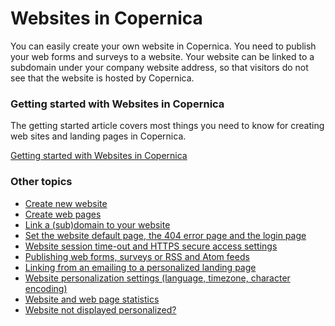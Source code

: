 # Websites in Copernica

You can easily create your own website in Copernica. You need to publish your web forms and surveys to a website. Your website can be linked to a subdomain under your company website address, so that visitors do not see that the website is hosted by Copernica.

### Getting started with Websites in Copernica

The getting started article covers most things you need to know for creating web sites and landing pages in Copernica.

[Getting started with Websites in Copernica](./getting-started-with-websites.md)

### Other topics

- [Create new website](./create-new-website.md)
- [Create web pages](./create-web-pages.md)
- [Link a (sub)domain to your website](./link-domain-to-website.md)
- [Set the website default page, the 404 error page and the login page](./set-the-website-default-page-the-error-page-and-the-login-page.md)
- [Website session time-out and HTTPS secure access settings](./website-session-time-out-and-https-secure-access-settings.md)
- [Publishing web forms, surveys or RSS and Atom feeds](./publishing-web-forms-surveys-or-rss-and-atom-feeds.md)
- [Linking from an emailing to a personalized landing page](./linking-to-your-website-from-an-emailing.md)
- [Website personalization settings (language, timezone, character encoding)](./document-and-template-personalization-settings.md)
- [Website and web page statistics](./website-and-web-page-statistics.md)
- [Website not displayed personalized? ](./website-not-displayed-personalized.md)
